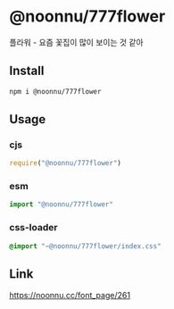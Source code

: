 # @noonnu/777flower
플라워 - 요즘 꽃집이 많이 보이는 것 같아

## Install
```sh
npm i @noonnu/777flower
```
## Usage
### cjs
```js
require("@noonnu/777flower")
```
### esm
```js
import "@noonnu/777flower"
```
### css-loader
```css
@import "~@noonnu/777flower/index.css"
```

## Link
https://noonnu.cc/font_page/261